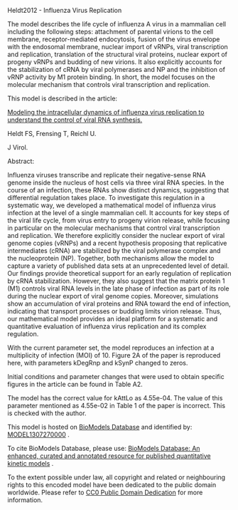 

Heldt2012 - Influenza Virus Replication

The model describes the life cycle of influenza A virus in a mammalian cell
including the following steps: attachment of parental virions to the cell
membrane, receptor-mediated endocytosis, fusion of the virus envelope with the
endosomal membrane, nuclear import of vRNPs, viral transcription and
replication, translation of the structural viral proteins, nuclear export of
progeny vRNPs and budding of new virions. It also explicitly accounts for the
stabilization of cRNA by viral polymerases and NP and the inhibition of vRNP
activity by M1 protein binding. In short, the model focuses on the molecular
mechanism that controls viral transcription and replication.

This model is described in the article:

[Modeling the intracellular dynamics of influenza virus replication to
understand the control of viral RNA
synthesis.](http://identifiers.org/pubmed/22593159)

Heldt FS, Frensing T, Reichl U.

J Virol.

Abstract:

Influenza viruses transcribe and replicate their negative-sense RNA genome
inside the nucleus of host cells via three viral RNA species. In the course of
an infection, these RNAs show distinct dynamics, suggesting that differential
regulation takes place. To investigate this regulation in a systematic way, we
developed a mathematical model of influenza virus infection at the level of a
single mammalian cell. It accounts for key steps of the viral life cycle, from
virus entry to progeny virion release, while focusing in particular on the
molecular mechanisms that control viral transcription and replication. We
therefore explicitly consider the nuclear export of viral genome copies
(vRNPs) and a recent hypothesis proposing that replicative intermediates
(cRNA) are stabilized by the viral polymerase complex and the nucleoprotein
(NP). Together, both mechanisms allow the model to capture a variety of
published data sets at an unprecedented level of detail. Our findings provide
theoretical support for an early regulation of replication by cRNA
stabilization. However, they also suggest that the matrix protein 1 (M1)
controls viral RNA levels in the late phase of infection as part of its role
during the nuclear export of viral genome copies. Moreover, simulations show
an accumulation of viral proteins and RNA toward the end of infection,
indicating that transport processes or budding limits virion release. Thus,
our mathematical model provides an ideal platform for a systematic and
quantitative evaluation of influenza virus replication and its complex
regulation.

With the current parameter set, the model reproduces an infection at a
multiplicity of infection (MOI) of 10. Figure 2A of the paper is reproduced
here, with parameters kDegRnp and kSynP changed to zeros.

Initial conditions and parameter changes that were used to obtain specific
figures in the article can be found in Table A2.

The model has the correct value for kAttLo as 4.55e-04. The value of this
parameter mentioned as 4.55e-02 in Table 1 of the paper is incorrect. This is
checked with the author.

This model is hosted on [BioModels Database](http://www.ebi.ac.uk/biomodels/)
and identified by:
[MODEL1307270000](http://identifiers.org/biomodels.db/MODEL1307270000) .

To cite BioModels Database, please use: [BioModels Database: An enhanced,
curated and annotated resource for published quantitative kinetic
models](http://identifiers.org/pubmed/20587024) .

To the extent possible under law, all copyright and related or neighbouring
rights to this encoded model have been dedicated to the public domain
worldwide. Please refer to [CC0 Public Domain
Dedication](http://creativecommons.org/publicdomain/zero/1.0/) for more
information.

